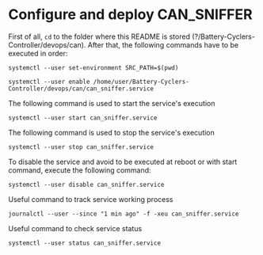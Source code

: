 # Configure and deploy CAN_SNIFFER
First of all, `cd` to the folder where this README is stored (?/Battery-Cyclers-Controller/devops/can). After that, the following commands have to be executed in order:

```
systemctl --user set-environment SRC_PATH=$(pwd)
```

```
systemctl --user enable /home/user/Battery-Cyclers-Controller/devops/can/can_sniffer.service
```

The following command is used to start the service's execution
```
systemctl --user start can_sniffer.service
```

The following command is used to stop the service's execution
```
systemctl --user stop can_sniffer.service
```

To disable the service and avoid to be executed at reboot or with start command, execute the following command:
```
systemctl --user disable can_sniffer.service
```

Useful command to track service working process
```
journalctl --user --since "1 min ago" -f -xeu can_sniffer.service
```

Useful command to check service status
```
systemctl --user status can_sniffer.service
```